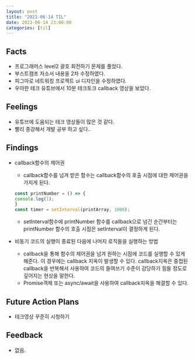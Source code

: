 ```yaml
---
layout: post
title: "2021-06-14 TIL"
date: 2021-06-14 23:00:00
categories: [til]
---
```


## Facts

- 프로그래머스 level2 괄호 회전하기 문제를 풀었다.
- 부스트캠프 자소서 내용을 2차 수정하였다.
- 피그마로 네트워킹 프로젝트 ui 디자인을 수정하였다.
- 우아한 테크 유튜브에서 10분 테크토크 callback 영상을 보았다.

## Feelings

- 유튜브에 도움되는 테크 영상들이 많은 것 같다.
- 빨리 종강해서 개발 공부 하고 싶다..

## Findings

- callback함수의 제어권
    - callback함수를 넘겨 받은 함수는 callback함수의 호출 시점에 대한 제어권을 가지게 된다.
    ```javascript
    const printNumber = () => {
    console.log(1);
    }
    const timer = setInterval(printArray, 1000);
    ```
    - setInterval함수에 printNumber 함수를 callback으로 넘긴 순간부터는 printNumber 함수의 호출 시점은 setInterval이 결정하게 된다.

- 비동기 코드의 실행이 종료된 다음에 나머지 로직들을 실행하는 방법 
    - callback을 통해 함수의 제어권을 넘겨 원하는 시점에 코드를 실행할 수 있게 해준다. 이 경우에는 callback 지옥이 발생할 수 있다. callback지옥은 중첩된 callback을 반복해서 사용하여 코드의 들여쓰기 수준이 감당하기 힘들 정도로 깊어지는 현상을 말한다.
    - Promise객체 또는 async/await을 사용하여 callback지옥을 해결할 수 있다.

## Future Action Plans
- 테크영상 꾸준히 시청하기

## Feedback

- 없음.
